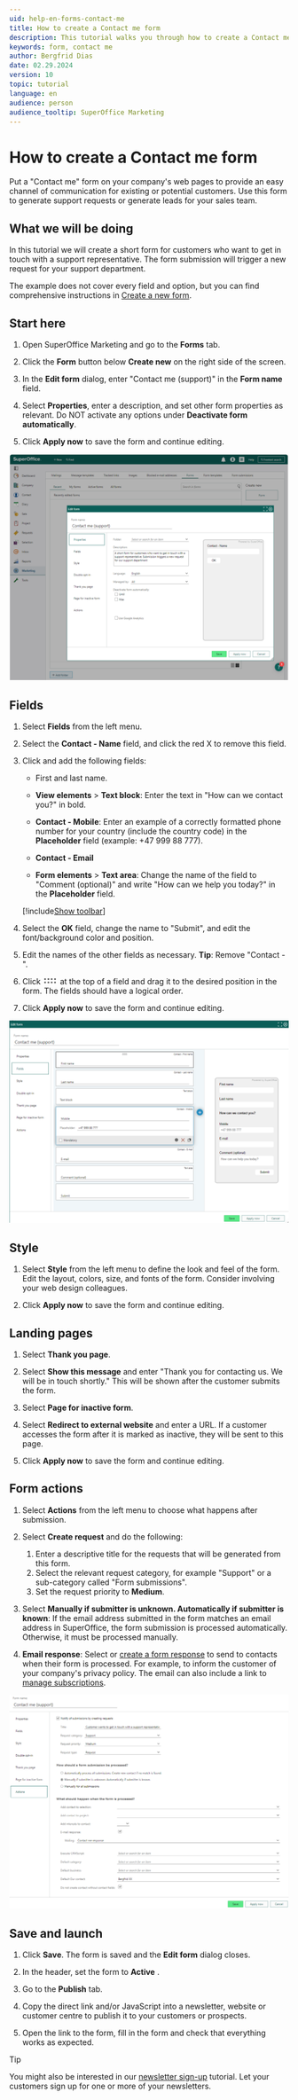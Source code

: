 ```yaml
---
uid: help-en-forms-contact-me
title: How to create a Contact me form
description: This tutorial walks you through how to create a Contact me form in SuperOffice Marketing.
keywords: form, contact me
author: Bergfrid Dias
date: 02.29.2024
version: 10
topic: tutorial
language: en
audience: person
audience_tooltip: SuperOffice Marketing
---
```


# How to create a Contact me form

Put a "Contact me" form on your company's web pages to provide an easy channel of communication for existing or potential customers. Use this form to generate support requests or generate leads for your sales team.

## What we will be doing

In this tutorial we will create a short form for customers who want to get in touch with a support representative. The form submission will trigger a new request for your support department.

The example does not cover every field and option, but you can find comprehensive instructions in [Create a new form][1].

## Start here

1. Open SuperOffice Marketing and go to the **Forms** tab.

1. Click the **Form** button below **Create new** on the right side of the screen.

1. In the **Edit form** dialog, enter "Contact me (support)" in the **Form name** field.

1. Select **Properties**, enter a description, and set other form properties as relevant. Do NOT activate any options under **Deactivate form automatically**.

1. Click **Apply now** to save the form and continue editing.

![Set properties for new contact me form -screenshot][img5]

## Fields

1. Select **Fields** from the left menu.

1. Select the **Contact - Name** field, and click the red X to remove this field.

1. Click <i class="ph ph-plus" aria-label="Add"></i> and add the following fields:

    * First and last name.

    * **View elements** > **Text block**: Enter the text in "How can we contact you?" in bold.

    * **Contact - Mobile**: Enter an example of a correctly formatted phone number for your country (include the country code) in the **Placeholder** field (example: +47 999 88 777).

    * **Contact - Email**

    * **Form elements** > **Text area**: Change the name of the field to "Comment (optional)" and write "How can we help you today?" in the **Placeholder** field.

    [!include[Show toolbar](includes/tip-show-toolbar-open-editor.md)]

1. Select the **OK** field, change the name to "Submit", and edit the font/background color and position.

1. Edit the names of the other fields as necessary. **Tip**: Remove "Contact -".

1. Click ![icon][img2] at the top of a field and drag it to the desired position in the form. The fields should have a logical order.

1. Click **Apply now** to save the form and continue editing.

![Add fields to new contact me form -screenshot][img6]

## Style

1. Select **Style** from the left menu to define the look and feel of the form. Edit the layout, colors, size, and fonts of the form. Consider involving your web design colleagues.

1. Click **Apply now** to save the form and continue editing.

## Landing pages

1. Select **Thank you page**.

1. Select **Show this message** and enter "Thank you for contacting us. We will be in touch shortly." This will be shown after the customer submits the form.

1. Select **Page for inactive form**.

1. Select **Redirect to external website** and enter a URL. If a customer accesses the form after it is marked as inactive, they will be sent to this page.

1. Click **Apply now** to save the form and continue editing.

## Form actions

1. Select **Actions** from the left menu to choose what happens after submission.

1. Select **Create request** and do the following:
    1. Enter a descriptive title for the requests that will be generated from this form.
    2. Select the relevant request category, for example "Support" or a sub-category called "Form submissions".
    3. Set the request priority to **Medium**.

1. Select **Manually if submitter is unknown. Automatically if submitter is known**: If the email address submitted in the form matches an email address in SuperOffice, the form submission is processed automatically. Otherwise, it must be processed manually.

1. **Email response**: Select or [create a form response][2] to send to contacts when their form is processed. For example, to inform the customer of your company's privacy policy. The email can also include a link to [manage subscriptions][6].

![Define your form actions -screenshot][img7]

## Save and launch

1. Click **Save**. The form is saved and the **Edit form** dialog closes.

1. In the header, set the form to **Active** <i class="ph ph-toggle-right" aria-label="Toggle on"></i>.

1. Go to the **Publish** tab.

1. Copy the direct link and/or JavaScript into a newsletter, website or customer centre to publish it to your customers or prospects.

1. Open the link to the form, fill in the form and check that everything works as expected.

> [!TIP]
> You might also be interested in our [newsletter sign-up][7] tutorial. Let your customers sign up for one or more of your newsletters.

<!-- Referenced links -->
[1]: create.md
[2]: ../../mailing/learn/create/tutorial-form-mailing.md
[6]: ../../recipients/learn/manage-email-subscriptions.md
[7]: tutorial-sign-up.md

<!-- Referenced images -->
[img2]: ../../../../media/icons/marketing-and-forms/move-field.png
[img5]: ../../../../media/loc/en/marketing/contact-me-form-properties.png
[img6]: ../../../../media/loc/en/marketing/contact-me-form-fields.png
[img7]: ../../../../media/loc/en/marketing/contact-me-form-actions.png
